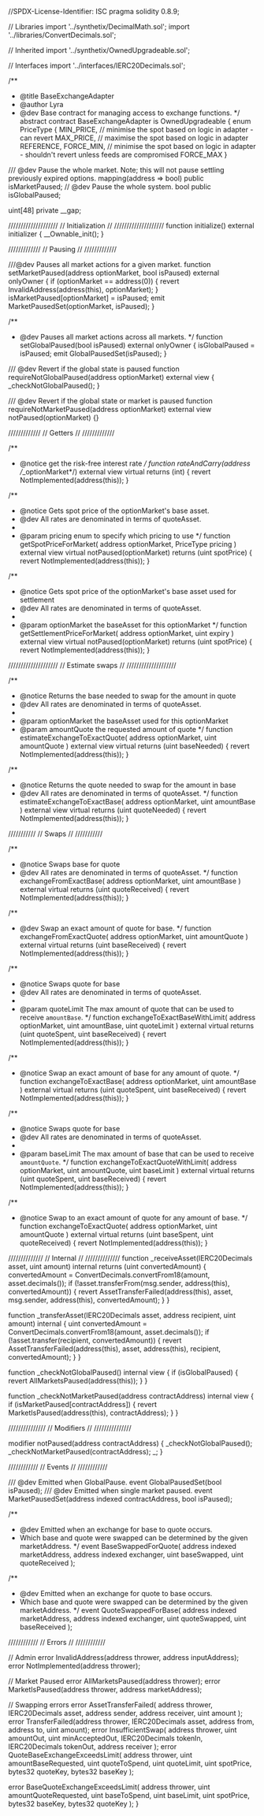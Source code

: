 //SPDX-License-Identifier: ISC
pragma solidity 0.8.9;

// Libraries
import '../synthetix/DecimalMath.sol';
import '../libraries/ConvertDecimals.sol';

// Inherited
import '../synthetix/OwnedUpgradeable.sol';

// Interfaces
import '../interfaces/IERC20Decimals.sol';

/**
 * @title BaseExchangeAdapter
 * @author Lyra
 * @dev Base contract for managing access to exchange functions.
 */
abstract contract BaseExchangeAdapter is OwnedUpgradeable {
  enum PriceType {
    MIN_PRICE, // minimise the spot based on logic in adapter - can revert
    MAX_PRICE, // maximise the spot based on logic in adapter
    REFERENCE,
    FORCE_MIN, // minimise the spot based on logic in adapter - shouldn't revert unless feeds are compromised
    FORCE_MAX
  }

  /// @dev Pause the whole market. Note; this will not pause settling previously expired options.
  mapping(address => bool) public isMarketPaused;
  // @dev Pause the whole system.
  bool public isGlobalPaused;

  uint[48] private __gap;

  ////////////////////
  // Initialization //
  ////////////////////
  function initialize() external initializer {
    __Ownable_init();
  }

  /////////////
  // Pausing //
  /////////////

  ///@dev Pauses all market actions for a given market.
  function setMarketPaused(address optionMarket, bool isPaused) external onlyOwner {
    if (optionMarket == address(0)) {
      revert InvalidAddress(address(this), optionMarket);
    }
    isMarketPaused[optionMarket] = isPaused;
    emit MarketPausedSet(optionMarket, isPaused);
  }

  /**
   * @dev Pauses all market actions across all markets.
   */
  function setGlobalPaused(bool isPaused) external onlyOwner {
    isGlobalPaused = isPaused;
    emit GlobalPausedSet(isPaused);
  }

  /// @dev Revert if the global state is paused
  function requireNotGlobalPaused(address optionMarket) external view {
    _checkNotGlobalPaused();
  }

  /// @dev Revert if the global state or market is paused
  function requireNotMarketPaused(address optionMarket) external view notPaused(optionMarket) {}

  /////////////
  // Getters //
  /////////////

  /**
   * @notice get the risk-free interest rate
   */
  function rateAndCarry(address /*_optionMarket*/) external view virtual returns (int) {
    revert NotImplemented(address(this));
  }

  /**
   * @notice Gets spot price of the optionMarket's base asset.
   * @dev All rates are denominated in terms of quoteAsset.
   *
   * @param pricing enum to specify which pricing to use
   */
  function getSpotPriceForMarket(
    address optionMarket,
    PriceType pricing
  ) external view virtual notPaused(optionMarket) returns (uint spotPrice) {
    revert NotImplemented(address(this));
  }

  /**
   * @notice Gets spot price of the optionMarket's base asset used for settlement
   * @dev All rates are denominated in terms of quoteAsset.
   *
   * @param optionMarket the baseAsset for this optionMarket
   */
  function getSettlementPriceForMarket(
    address optionMarket,
    uint expiry
  ) external view virtual notPaused(optionMarket) returns (uint spotPrice) {
    revert NotImplemented(address(this));
  }

  ////////////////////
  // Estimate swaps //
  ////////////////////

  /**
   * @notice Returns the base needed to swap for the amount in quote
   * @dev All rates are denominated in terms of quoteAsset.
   *
   * @param optionMarket the baseAsset used for this optionMarket
   * @param amountQuote the requested amount of quote
   */
  function estimateExchangeToExactQuote(
    address optionMarket,
    uint amountQuote
  ) external view virtual returns (uint baseNeeded) {
    revert NotImplemented(address(this));
  }

  /**
   * @notice Returns the quote needed to swap for the amount in base
   * @dev All rates are denominated in terms of quoteAsset.
   */
  function estimateExchangeToExactBase(
    address optionMarket,
    uint amountBase
  ) external view virtual returns (uint quoteNeeded) {
    revert NotImplemented(address(this));
  }

  ///////////
  // Swaps //
  ///////////

  /**
   * @notice Swaps base for quote
   * @dev All rates are denominated in terms of quoteAsset.
   */
  function exchangeFromExactBase(
    address optionMarket,
    uint amountBase
  ) external virtual returns (uint quoteReceived) {
    revert NotImplemented(address(this));
  }

  /**
   * @dev Swap an exact amount of quote for base.
   */
  function exchangeFromExactQuote(
    address optionMarket,
    uint amountQuote
  ) external virtual returns (uint baseReceived) {
    revert NotImplemented(address(this));
  }

  /**
   * @notice Swaps quote for base
   * @dev All rates are denominated in terms of quoteAsset.
   *
   * @param quoteLimit The max amount of quote that can be used to receive `amountBase`.
   */
  function exchangeToExactBaseWithLimit(
    address optionMarket,
    uint amountBase,
    uint quoteLimit
  ) external virtual returns (uint quoteSpent, uint baseReceived) {
    revert NotImplemented(address(this));
  }

  /**
   * @notice Swap an exact amount of base for any amount of quote.
   */
  function exchangeToExactBase(
    address optionMarket,
    uint amountBase
  ) external virtual returns (uint quoteSpent, uint baseReceived) {
    revert NotImplemented(address(this));
  }

  /**
   * @notice Swaps quote for base
   * @dev All rates are denominated in terms of quoteAsset.
   *
   * @param baseLimit The max amount of base that can be used to receive `amountQuote`.
   */
  function exchangeToExactQuoteWithLimit(
    address optionMarket,
    uint amountQuote,
    uint baseLimit
  ) external virtual returns (uint quoteSpent, uint baseReceived) {
    revert NotImplemented(address(this));
  }

  /**
   * @notice Swap to an exact amount of quote for any amount of base.
   */
  function exchangeToExactQuote(
    address optionMarket,
    uint amountQuote
  ) external virtual returns (uint baseSpent, uint quoteReceived) {
    revert NotImplemented(address(this));
  }

  //////////////
  // Internal //
  //////////////
  function _receiveAsset(IERC20Decimals asset, uint amount) internal returns (uint convertedAmount) {
    convertedAmount = ConvertDecimals.convertFrom18(amount, asset.decimals());
    if (!asset.transferFrom(msg.sender, address(this), convertedAmount)) {
      revert AssetTransferFailed(address(this), asset, msg.sender, address(this), convertedAmount);
    }
  }

  function _transferAsset(IERC20Decimals asset, address recipient, uint amount) internal {
    uint convertedAmount = ConvertDecimals.convertFrom18(amount, asset.decimals());
    if (!asset.transfer(recipient, convertedAmount)) {
      revert AssetTransferFailed(address(this), asset, address(this), recipient, convertedAmount);
    }
  }

  function _checkNotGlobalPaused() internal view {
    if (isGlobalPaused) {
      revert AllMarketsPaused(address(this));
    }
  }

  function _checkNotMarketPaused(address contractAddress) internal view {
    if (isMarketPaused[contractAddress]) {
      revert MarketIsPaused(address(this), contractAddress);
    }
  }

  ///////////////
  // Modifiers //
  ///////////////

  modifier notPaused(address contractAddress) {
    _checkNotGlobalPaused();
    _checkNotMarketPaused(contractAddress);
    _;
  }

  ////////////
  // Events //
  ////////////

  /// @dev Emitted when GlobalPause.
  event GlobalPausedSet(bool isPaused);
  /// @dev Emitted when single market paused.
  event MarketPausedSet(address indexed contractAddress, bool isPaused);

  /**
   * @dev Emitted when an exchange for base to quote occurs.
   * Which base and quote were swapped can be determined by the given marketAddress.
   */
  event BaseSwappedForQuote(
    address indexed marketAddress,
    address indexed exchanger,
    uint baseSwapped,
    uint quoteReceived
  );

  /**
   * @dev Emitted when an exchange for quote to base occurs.
   * Which base and quote were swapped can be determined by the given marketAddress.
   */
  event QuoteSwappedForBase(
    address indexed marketAddress,
    address indexed exchanger,
    uint quoteSwapped,
    uint baseReceived
  );

  ////////////
  // Errors //
  ////////////

  // Admin
  error InvalidAddress(address thrower, address inputAddress);
  error NotImplemented(address thrower);

  // Market Paused
  error AllMarketsPaused(address thrower);
  error MarketIsPaused(address thrower, address marketAddress);

  // Swapping errors
  error AssetTransferFailed(
    address thrower,
    IERC20Decimals asset,
    address sender,
    address receiver,
    uint amount
  );
  error TransferFailed(address thrower, IERC20Decimals asset, address from, address to, uint amount);
  error InsufficientSwap(
    address thrower,
    uint amountOut,
    uint minAcceptedOut,
    IERC20Decimals tokenIn,
    IERC20Decimals tokenOut,
    address receiver
  );
  error QuoteBaseExchangeExceedsLimit(
    address thrower,
    uint amountBaseRequested,
    uint quoteToSpend,
    uint quoteLimit,
    uint spotPrice,
    bytes32 quoteKey,
    bytes32 baseKey
  );

  error BaseQuoteExchangeExceedsLimit(
    address thrower,
    uint amountQuoteRequested,
    uint baseToSpend,
    uint baseLimit,
    uint spotPrice,
    bytes32 baseKey,
    bytes32 quoteKey
  );
}
